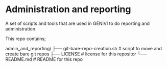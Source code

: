 # Administration and reporting
A set of scripts and tools that are used in GENIVI to do reporting and administration.

This repo contains;

admin_and_reporting/
├── git-bare-repo-creation.sh   # script to move and create bare git repos
├── LICENSE			# license for this repositor
└── README.md			# README for this repo